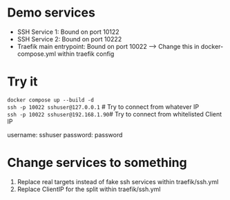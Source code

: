 # Demo services
- SSH Service 1: Bound on port 10122
- SSH Service 2: Bound on port 10222
- Traefik main entrypoint: Bound on port 10022 --> Change this in docker-compose.yml within traefik config

# Try it
`docker compose up --build -d`  
`ssh -p 10022 sshuser@127.0.0.1` # Try to connect from whatever IP  
`ssh -p 10022 sshuser@192.168.1.90`# Try to connect from whitelisted Client IP  

username: sshuser
password: password

# Change services to something 
1. Replace real targets instead of fake ssh services within traefik/ssh.yml
2. Replace ClientIP for the split within traefik/ssh.yml

